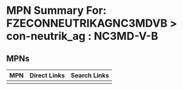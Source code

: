 



# MPN Summary For: FZECONNEUTRIKAGNC3MDVB > con-neutrik_ag : NC3MD-V-B

## MPNs
  

|MPN|Direct Links|Search Links|
| :--- | :--- | :--- |
||||
